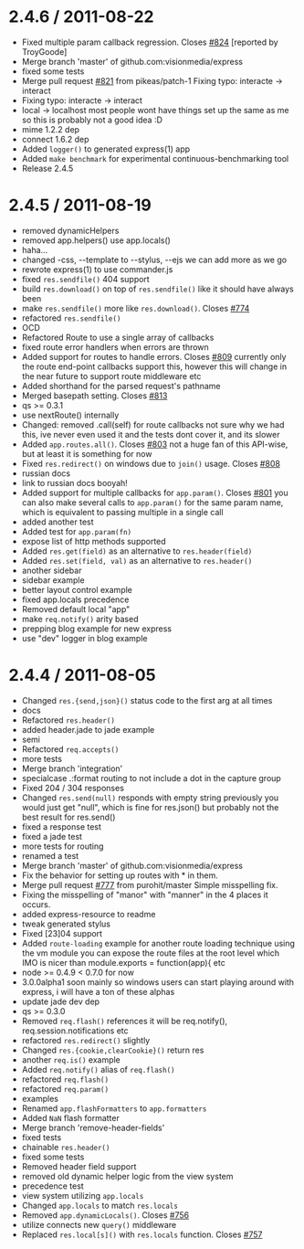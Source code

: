 2.4.6 / 2011-08-22
==================

  * Fixed multiple param callback regression. Closes
    [#824](https://github.com/visionmedia/express/issues/824) [reported by TroyGoode]
  * Merge branch 'master' of github.com:visionmedia/express
  * fixed some tests
  * Merge pull request [#821](https://github.com/visionmedia/express/issues/821) from
    pikeas/patch-1
    Fixing typo: interacte -> interact
  * Fixing typo: interacte -> interact
  * local -> localhost
    most people wont have things set up the same as me
    so this is probably not a good idea :D
  * mime 1.2.2 dep
  * connect 1.6.2 dep
  * Added `logger()` to generated express(1) app
  * Added `make benchmark` for experimental continuous-benchmarking tool
  * Release 2.4.5

2.4.5 / 2011-08-19
==================

  * removed dynamicHelpers
  * removed app.helpers() use app.locals()
  * haha...
  * changed -css, --template to --stylus, --ejs
    we can add more as we go
  * rewrote express(1) to use commander.js
  * fixed `res.sendfile()` 404 support
  * build `res.download()` on top of `res.sendfile()`
    like it should have always been
  * make `res.sendfile()` more like `res.download()`. Closes
    [#774](https://github.com/visionmedia/express/issues/774)
  * refactored `res.sendfile()`
  * OCD
  * Refactored Route to use a single array of callbacks
  * fixed route error handlers when errors are thrown
  * Added support for routes to handle errors. Closes
    [#809](https://github.com/visionmedia/express/issues/809)
    currently only the route end-point callbacks
    support this, however this will change in the near future
    to support route middleware etc
  * Added  shorthand for the parsed request's pathname
  * Merged basepath setting. Closes [#813](https://github.com/visionmedia/express/issues/813)
  * qs >= 0.3.1
  * use nextRoute() internally
  * Changed: removed .call(self) for route callbacks
    not sure why we had this, ive never even used it
    and the tests dont cover it, and its slower
  * Added `app.routes.all()`. Closes [#803](https://github.com/visionmedia/express/issues/803)
    not a huge fan of this API-wise, but at least it is something for now
  * Fixed `res.redirect()` on windows due to `join()` usage. Closes
    [#808](https://github.com/visionmedia/express/issues/808)
  * russian docs
  * link to russian docs booyah!
  * Added support for multiple callbacks for `app.param()`. Closes
    [#801](https://github.com/visionmedia/express/issues/801)
    you can also make several calls to `app.param()` for the same
    param name, which is equivalent to passing multiple in
    a single call
  * added another test
  * Added test for `app.param(fn)`
  * expose list of http methods supported
  * Added `res.get(field)` as an alternative to `res.header(field)`
  * Added `res.set(field, val)` as an alternative to `res.header()`
  * another sidebar
  * sidebar example
  * better layout control example
  * fixed app.locals precedence
  * Removed default local "app"
  * make `req.notify()` arity based
  * prepping blog example for new express
  * use "dev" logger in blog example

2.4.4 / 2011-08-05
==================

  * Changed `res.{send,json}()` status code to the first arg at all times
  * docs
  * Refactored `res.header()`
  * added header.jade to jade example
  * semi
  * Refactored `req.accepts()`
  * more tests
  * Merge branch 'integration'
  * specialcase .:format routing to not include a dot in the capture group
  * Fixed 204 / 304 responses
  * Changed `res.send(null)` responds with empty string
    previously you would just get "null",
    which is fine for res.json() but probably
    not the best result for res.send()
  * fixed a response test
  * fixed a jade test
  * more tests for routing
  * renamed a test
  * Merge branch 'master' of github.com:visionmedia/express
  * Fix the behavior for setting up routes with * in them.
  * Merge pull request [#777](https://github.com/visionmedia/express/issues/777) from
    purohit/master
    Simple misspelling fix.
  * Fixing the misspelling of "manor" with "manner" in the 4 places it occurs.
  * added express-resource to readme
  * tweak generated stylus
  * Fixed [23]04 support
  * Added `route-loading` example for another route loading technique
    using the vm module you can expose the route files at the root
    level which IMO is nicer than module.exports = function(app){ etc
  * node >= 0.4.9 < 0.7.0 for now
  * 3.0.0alpha1 soon
    mainly so windows users can start playing
    around with express, i will have a ton
    of these alphas
  * update jade dev dep
  * qs >= 0.3.0
  * Removed `req.flash()` references
    it will be req.notify(), req.session.notifications etc
  * refactored `res.redirect()` slightly
  * Changed `res.{cookie,clearCookie}()` return res
  * another `req.is()` example
  * Added `req.notify()` alias of `req.flash()`
  * refactored `req.flash()`
  * refactored `req.param()`
  * examples
  * Renamed `app.flashFormatters` to `app.formatters`
  * Added `NaN` flash formatter
  * Merge branch 'remove-header-fields'
  * fixed tests
  * chainable `res.header()`
  * fixed some tests
  * Removed header field support
  * removed old dynamic helper logic from the view system
  * precedence test
  * view system utilizing `app.locals`
  * Changed `app.locals` to match `res.locals`
  * Removed `app.dynamicLocals()`. Closes
    [#756](https://github.com/visionmedia/express/issues/756)
  * utilize connects new `query()` middleware
  * Replaced `res.local[s]()` with `res.locals` function. Closes
    [#757](https://github.com/visionmedia/express/issues/757)
